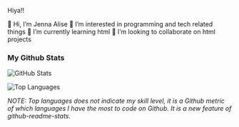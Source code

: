 Hiya!!

👋 Hi, I’m Jenna Alise
👀 I’m interested in programming and tech related things
🌱 I’m currently learning html
💞️ I’m looking to collaborate on html projects

### My Github Stats

![GitHub Stats](https://github-readme-stats.vercel.app/api?username=x-o-x-o-x&theme=radical)

![Top Languages](https://github-readme-stats.vercel.app/api/top-langs/?username=x-o-x-o-x&show_icons=true&theme=radical)

*NOTE: Top languages does not indicate my skill level, it is a Github metric of which languages I have the most to code on Github. It is a new feature of github-readme-stats.*
